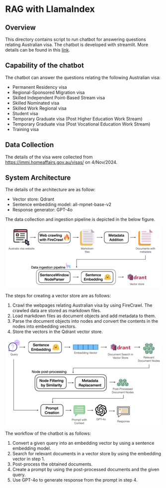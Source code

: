 # RAG with LlamaIndex


<!-- [![IMAGE ALT TEXT HERE](https://img.youtube.com/vi/hwG7gCTKayw/0.jpg)](https://youtu.be/hwG7gCTKayw) -->



## Overview

This directory contains script to run chatbot for answering questions relating Australian visa. The chatbot is developed with streamlit. More details can be found in this [link](google-site).

## Capability of the chatbot

The chatbot can answer the questions relating the following Australian visa:
- Permanent Residency visa
- Regional-Sponsored Migration visa
- Skilled Independent Point-Based Stream visa
- Skilled Nominated visa
- Skilled Work Regional visa
- Student visa
- Temporary Graduate visa (Post Higher Education Work Stream)
- Temporary Graduate visa (Post Vocational Education Work Stream)
- Training visa

## Data Collection

The details of the visa were collected from https://immi.homeaffairs.gov.au/visas/ on 4/Nov/2024.


## System Architecture

The details of the architecture are as follow:
- Vector store: Qdrant
- Sentence embedding model: all-mpnet-base-v2
- Response generator: GPT-4o


The data collection and ingestion pipeline is depicted in the below figure.

![](./figure/data-ingestion.png?raw=true "Data Collection and Ingestion Pipeline")

The steps for creating a vector store are as follows:

1. Crawl the webpages relating Australian visa by using FireCrawl. The crawled data are stored as markdown files.
2. Load markdown files as document objects and add metadata to them.
3. Parse the document objects into nodes and convert the contents in the nodes into embedding vectors.
4. Store the vectors in the Qdrant vector store.


![](./figure/chatbot-workflow.png?raw=true "Chatbot Workflow")

The workflow of the chatbot is as follows:

1. Convert a given query into an embedding vector by using a sentence embedding model.
2. Search for relevant documents in a vector store by using the embedding vector in step 1.
3. Post-process the obtained documents.
4. Create a prompt by using the post-processed documents and the given query.
5. Use GPT-4o to generate response from the prompt in step 4.

